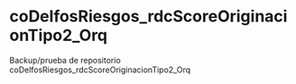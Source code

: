 # coDelfosRiesgos_rdcScoreOriginacionTipo2_Orq
Backup/prueba de repositorio coDelfosRiesgos_rdcScoreOriginacionTipo2_Orq

